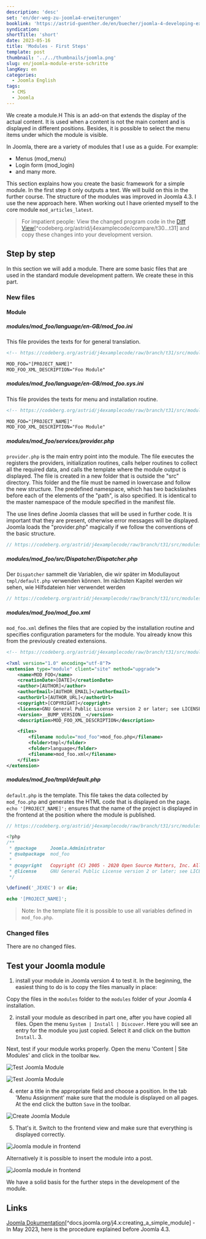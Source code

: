 ```yaml
---
description: 'desc'
set: 'en/der-weg-zu-joomla4-erweiterungen'
booklink: 'https://astrid-guenther.de/en/buecher/joomla-4-developing-extensions'
syndication:
shortTitle: 'short'
date: 2023-05-16
title: 'Modules - First Steps'
template: post
thumbnail: '../../thumbnails/joomla.png'
slug: en/joomla-module-erste-schritte
langKey: en
categories:
  - Joomla English
tags:
  - CMS
  - Joomla
---
```












We create a module.H This is an add-on that extends the display of the actual content. It is used when a content is not the main content and is displayed in different positions. Besides, it is possible to select the menu items under which the module is visible.<!-- \index{module} --><!-- \index{Modul!namespace} -->

In Joomla, there are a variety of modules that I use as a guide. For example:

- Menus (mod_menu)
- Login form (mod_login)
- and many more.

This section explains how you create the basic framework for a simple module. In the first step it only outputs a text. We will build on this in the further course. The structure of the modules was improved in Joomla 4.3. I use the new approach here. When working out I have oriented myself to the core module `mod_articles_latest`.

> For impatient people: View the changed program code in the [Diff View](https://codeberg.org/astrid/j4examplecode/compare/t30a...t31)[^codeberg.org/astrid/j4examplecode/compare/t30...t31] and copy these changes into your development version.

## Step by step

In this section we will add a module. There are some basic files that are used in the standard module development pattern. We create these in this part.

### New files

#### Module

<!-- prettier-ignore -->
##### modules/mod_foo/language/en-GB/mod_foo.ini

This file provides the texts for for general translation.

```xml
<!-- https://codeberg.org/astrid/j4examplecode/raw/branch/t31/src/modules/mod_foo/language/en-GB/mod_foo.ini -->

MOD_FOO="[PROJECT_NAME]"
MOD_FOO_XML_DESCRIPTION="Foo Module"
```

<!-- prettier-ignore -->
##### modules/mod_foo/language/en-GB/mod_foo.sys.ini

This file provides the texts for menu and installation routine.

```xml
<!-- https://codeberg.org/astrid/j4examplecode/raw/branch/t31/src/modules/mod_foo/language/en-GB/mod_foo.sys.ini -->

MOD_FOO="[PROJECT_NAME]"
MOD_FOO_XML_DESCRIPTION="Foo Module"

```

<!-- prettier-ignore -->
##### modules/mod_foo/services/provider.php

`provider.php` is the main entry point into the module. The file executes the registers the providers, initialization routines, calls helper routines to collect all the required data, and calls the template where the module output is displayed. The file is created in a new folder that is outside the "src" directory. This folder and the file must be named in lowercase and follow the new structure. The predefined namespace, which has two backslashes before each of the elements of the "path", is also specified. It is identical to the master namespace of the module specified in the manifest file.

The use lines define Joomla classes that will be used in further code. It is important that they are present, otherwise error messages will be displayed. Joomla loads the "provider.php" magically if we follow the conventions of the basic structure.

```php
// https://codeberg.org/astrid/j4examplecode/raw/branch/t31/src/modules/mod_foo/services/provider.php


```

<!-- prettier-ignore -->
##### modules/mod_foo/src/Dispatcher/Dispatcher.php

Der `Dispatcher` sammelt die Variablen, die wir später im Modullayout `tmpl/default.php` verwenden können. Im nächsten Kapitel werden wir sehen, wie Hilfsdateien hier verwendet werden

```php
// https://codeberg.org/astrid/j4examplecode/raw/branch/t31/src/modules/mod_foo/src/Dispatcher/Dispatcher.php


```


<!-- prettier-ignore -->
##### modules/mod_foo/mod_foo.xml

`mod_foo.xml` defines the files that are copied by the installation routine and specifies configuration parameters for the module. You already know this from the previously created extensions.

```xml
<!-- https://codeberg.org/astrid/j4examplecode/raw/branch/t31/src/modules/mod_foo/mod_foo.xml -->

<?xml version="1.0" encoding="utf-8"?>
<extension type="module" client="site" method="upgrade">
	<name>MOD_FOO</name>
	<creationDate>[DATE]</creationDate>
	<author>[AUTHOR]</author>
	<authorEmail>[AUTHOR_EMAIL]</authorEmail>
	<authorUrl>[AUTHOR_URL]</authorUrl>
	<copyright>[COPYRIGHT]</copyright>
	<license>GNU General Public License version 2 or later; see LICENSE.txt</license>
	<version>__BUMP_VERSION__</version>
	<description>MOD_FOO_XML_DESCRIPTION</description>

	<files>
		<filename module="mod_foo">mod_foo.php</filename>
		<folder>tmpl</folder>
		<folder>language</folder>
		<filename>mod_foo.xml</filename>
	</files>
</extension>

```

<!-- prettier-ignore -->
##### modules/mod_foo/tmpl/default.php

`default.php` is the template. This file takes the data collected by `mod_foo.php` and generates the HTML code that is displayed on the page. `echo '[PROJECT_NAME]';` ensures that the name of the project is displayed in the frontend at the position where the module is published.

```php
// https://codeberg.org/astrid/j4examplecode/raw/branch/t31/src/modules/mod_foo/tmpl/default.php

<?php
/**
 * @package     Joomla.Administrator
 * @subpackage  mod_foo
 *
 * @copyright   Copyright (C) 2005 - 2020 Open Source Matters, Inc. All rights reserved.
 * @license     GNU General Public License version 2 or later; see LICENSE.txt
 */

\defined('_JEXEC') or die;

echo '[PROJECT_NAME]';

```

> Note: In the template file it is possible to use all variables defined in `mod_foo.php`.

### Changed files

There are no changed files.

## Test your Joomla module

1. install your module in Joomla version 4 to test it. In the beginning, the easiest thing to do is to copy the files manually in place:

Copy the files in the `modules` folder to the `modules` folder of your Joomla 4 installation.

2. install your module as described in part one, after you have copied all files. Open the menu `System | Install | Discover`. Here you will see an entry for the module you just copied. Select it and click on the button `Install`. 3.

Next, test if your module works properly. Open the menu 'Content | Site Modules' and click in the toolbar `New`.

![Test Joomla Module](/images/j4x36x1.png)

![Test Joomla Module](/images/j4x36x1b.png)

4. enter a title in the appropriate field and choose a position. In the tab 'Menu Assignment' make sure that the module is displayed on all pages. At the end click the button `Save` in the toolbar.

![Create Joomla Module](/images/j4x36x2.png)

5. That's it. Switch to the frontend view and make sure that everything is displayed correctly.

![Joomla module in frontend](/images/j4x36x3.png)

Alternatively it is possible to insert the module into a post.

![Joomla module in frontend](/images/j4x36x4.png)

We have a solid basis for the further steps in the development of the module.

## Links

[Joomla Dokumentation](https://docs.joomla.org/J4.x:Creating_a_Simple_Module)[^docs.joomla.org/j4.x:creating_a_simple_module] - In May 2023, here is the procedure explained before Joomla 4.3.
<img src="https://vg08.met.vgwort.de/na/cf3d0b5495de4c67b886abc709a61739" width="1" height="1" alt="">
